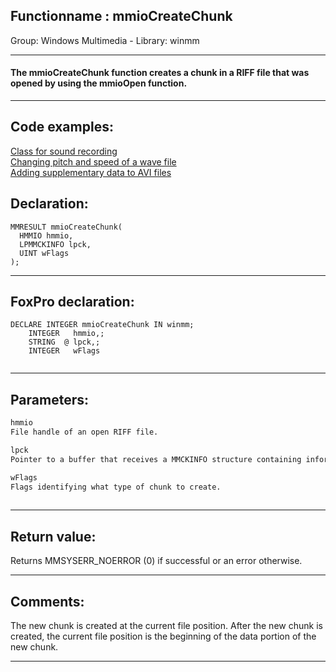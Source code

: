 <link rel="stylesheet" type="text/css" href="../../css/win32api.css">  
<link rel="stylesheet" href="https://cdnjs.cloudflare.com/ajax/libs/font-awesome/4.7.0/css/font-awesome.min.css">

## Functionname : mmioCreateChunk
Group: Windows Multimedia - Library: winmm    
***  


#### The mmioCreateChunk function creates a chunk in a RIFF file that was opened by using the mmioOpen function.
***  


## Code examples:
[Class for sound recording](../../samples/sample_420.md)  
[Changing pitch and speed of a wave file](../../samples/sample_422.md)  
[Adding supplementary data to AVI files](../../samples/sample_481.md)  

## Declaration:
```foxpro  
MMRESULT mmioCreateChunk(
  HMMIO hmmio,
  LPMMCKINFO lpck,
  UINT wFlags
);  
```  
***  


## FoxPro declaration:
```foxpro  
DECLARE INTEGER mmioCreateChunk IN winmm;
	INTEGER   hmmio,;
	STRING  @ lpck,;
	INTEGER   wFlags
  
```  
***  


## Parameters:
```txt  
hmmio
File handle of an open RIFF file.

lpck
Pointer to a buffer that receives a MMCKINFO structure containing information about the chunk to be created.

wFlags
Flags identifying what type of chunk to create.
  
```  
***  


## Return value:
Returns MMSYSERR_NOERROR (0) if successful or an error otherwise.  
***  


## Comments:
The new chunk is created at the current file position. After the new chunk is created, the current file position is the beginning of the data portion of the new chunk.  
  
***  

